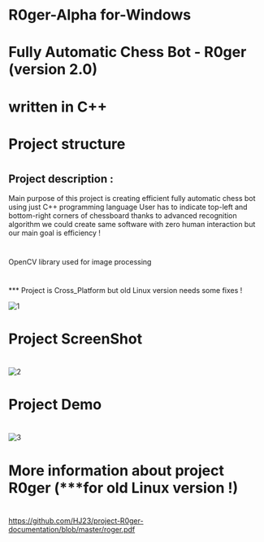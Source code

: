 # R0ger-Alpha for-Windows
# Fully Automatic Chess Bot - R0ger (version 2.0) 
# written in C++ 
# Project structure
#
## Project description :
  Main purpose of this project is creating efficient fully automatic chess bot using just C++ programming language 
  User has to indicate top-left and bottom-right corners of chessboard  thanks to advanced recognition algorithm we could create same       software with zero human interaction but our main goal is efficiency !
  #
  OpenCV library used for image processing
  #
  *** Project is Cross_Platform but old Linux version needs some fixes !
  
![1](https://user-images.githubusercontent.com/39130214/56398944-9007a480-624b-11e9-9b5c-23f39a61bce7.PNG)

# Project ScreenShot
#
#

![2](https://user-images.githubusercontent.com/39130214/56398955-aada1900-624b-11e9-8f0c-566414f7ce10.png)

# Project Demo 
#
#
![3](https://user-images.githubusercontent.com/39130214/56398964-b6c5db00-624b-11e9-9a15-f2d12a3f5c7b.gif)

# More information about project R0ger (***for old Linux version !)
#
https://github.com/HJ23/project-R0ger-documentation/blob/master/roger.pdf
